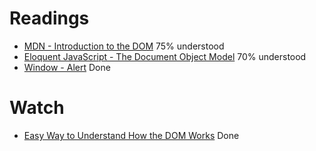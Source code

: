 # Readings

- [MDN - Introduction to the DOM](https://developer.mozilla.org/en-US/docs/Web/API/Document_Object_Model/Introduction) 75% understood
- [Eloquent JavaScript - The Document Object Model](https://eloquentjavascript.net/14_dom.html)  70% understood
- [Window - Alert](https://developer.mozilla.org/en-US/docs/Web/API/Window/alert) Done

# Watch

- [Easy Way to Understand How the DOM Works](https://www.youtube.com/watch?v=2Tld4yyN_tw) Done
